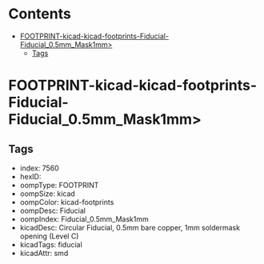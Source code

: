 



Contents
========

* [FOOTPRINT-kicad-kicad-footprints-Fiducial-Fiducial_0.5mm_Mask1mm>](#footprint-kicad-kicad-footprints-fiducial-fiducial_05mm_mask1mm)
	* [Tags](#tags)

# FOOTPRINT-kicad-kicad-footprints-Fiducial-Fiducial_0.5mm_Mask1mm>

## Tags

- index: 7560
- hexID: 
- oompType: FOOTPRINT
- oompSize: kicad
- oompColor: kicad-footprints
- oompDesc: Fiducial
- oompIndex: Fiducial_0.5mm_Mask1mm
- kicadDesc: Circular Fiducial, 0.5mm bare copper, 1mm soldermask opening (Level C)
- kicadTags: fiducial
- kicadAttr: smd
